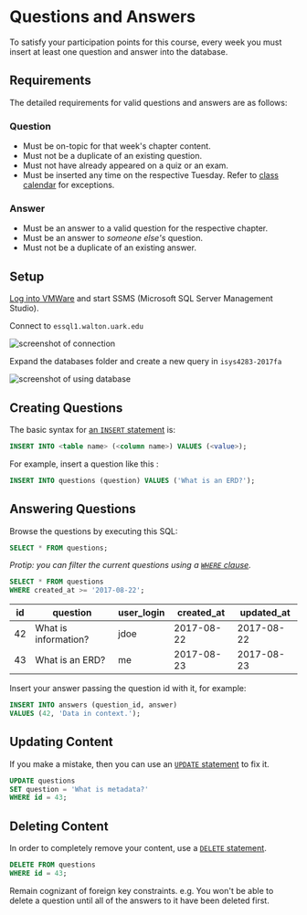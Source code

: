 # Questions and Answers

To satisfy your participation points for this course,
every week you must insert at least one question and answer into the database.

## Requirements

The detailed requirements for valid questions and answers are as follows:

### Question

* Must be on-topic for that week's chapter content.
* Must not be a duplicate of an existing question.
* Must not have already appeared on a quiz or an exam.
* Must be inserted any time on the respective Tuesday. Refer to [class calendar][class-calendar] for exceptions.

### Answer

* Must be an answer to a valid question for the respective chapter.
* Must be an answer to *someone else's* question.
* Must not be a duplicate of an existing answer.

## Setup

[Log into VMWare][7] and start SSMS (Microsoft SQL Server Management Studio).

Connect to `essql1.walton.uark.edu`

![screenshot of connection][10]

Expand the databases folder and create a new query in `isys4283-2017fa`

![screenshot of using database][11]

## Creating Questions

The basic syntax for [an `INSERT` statement][8] is:

```sql
INSERT INTO <table name> (<column name>) VALUES (<value>);
```

For example, insert a question like this :

```sql
INSERT INTO questions (question) VALUES ('What is an ERD?');
```

## Answering Questions

Browse the questions by executing this SQL:

```sql
SELECT * FROM questions;
```

*Protip: you can filter the current questions using a [`WHERE` clause][6].*

```sql
SELECT * FROM questions
WHERE created_at >= '2017-08-22';
```

| id | question             | user_login | created_at | updated_at |
| -- | -------------------- | ---------- | ---------- | ---------- |
| 42 | What is information? | jdoe       | 2017-08-22 | 2017-08-22 |
| 43 | What is an ERD?      | me         | 2017-08-23 | 2017-08-23 |

Insert your answer passing the question id with it, for example:

```sql
INSERT INTO answers (question_id, answer)
VALUES (42, 'Data in context.');
```

## Updating Content

If you make a mistake, then you can use an [`UPDATE` statement][9] to fix it.

```sql
UPDATE questions
SET question = 'What is metadata?'
WHERE id = 43;
```

## Deleting Content

In order to completely remove your content, use a [`DELETE` statement][12].

```sql
DELETE FROM questions
WHERE id = 43;
```

Remain cognizant of foreign key constraints. e.g.
You won't be able to delete a question until
all of the answers to it have been deleted first.

[6]:http://www.w3schools.com/sql/sql_where.asp
[7]:https://waltonlab.uark.edu/
[8]:http://www.w3schools.com/sql/sql_insert.asp
[9]:https://www.w3schools.com/SQL/sql_update.asp
[10]:./docs/images/connect.png
[11]:./docs/images/use_db.png
[12]:https://www.w3schools.com/sql/sql_delete.asp
[class-calendar]:https://isys4283.walton.uark.edu/calendar
